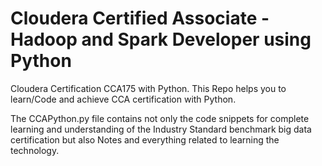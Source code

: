 # Cloudera Certified Associate - Hadoop and Spark Developer using Python
Cloudera Certification CCA175 with Python.
This Repo helps you to learn/Code and achieve CCA certification with Python. 

The CCAPython.py file contains not only the code snippets for complete learning and understanding of the Industry Standard benchmark big data certification but also Notes and everything related to learning the technology. 
